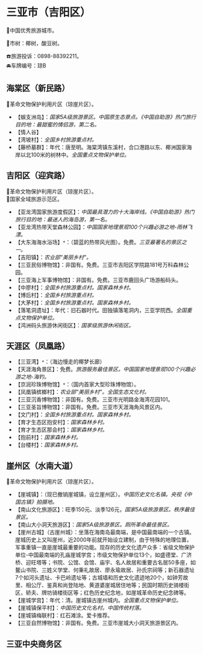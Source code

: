 # 三亚市（吉阳区）  
🏅中国优秀旅游城市。  
  
🌳市树：椰树，酸豆树。  
  
☎️旅游投诉：0898-88392211。  
🚘车牌编号：琼B  

## 海棠区（新民路）  
🚩革命文物保护利用片区（琼崖片区）。  
* 【蜈支洲岛】：*国家5A级旅游景区。中国原生态景点。《中国自助游》热门旅行目的地：最甜蜜的情侣游，第二名。*  
* 【情人谷】  
* 【湾坡村】：*全国乡村旅游重点村。*  
* 【藤桥墓群】：年代：唐至明。海棠湾镇东溪村，合口港路以东、椰洲国家海岸以北100米的树林中。*全国重点文物保护单位。*  

## 吉阳区（迎宾路）  
🚩革命文物保护利用片区（琼崖片区）。  
🚩国家全域旅游示范区。  
  
* 【亚龙湾国家旅游度假区】：*中国最具潜力的十大海岸线。《中国自助游》热门旅行目的地：最迷人的海岛游，第一名。*  
* 【亚龙湾热带天堂森林公园】：*中国国家地理景观100个兴趣必游之地-雨林飞漂。*  
* 【大东海海水浴场】`*`：（碧蓝的热带风光图）。免费。*三亚最著名的景区之一。*  
* 【吉阳镇】：*农业部“美丽乡村”。*  
* 【三亚民俗博物馆】：非国有。免费。三亚市吉阳区学院路181号万科森林公园。  
* 【三亚海上军事博物馆】：非国有。免费。三亚市鹿回头广场游船码头。  
* 【中廖村】：*全国乡村旅游重点村。国家森林乡村。*  
* 【博后村】：*全国乡村旅游重点村。*  
* 【大茅村】：*全国乡村旅游重点村。国家森林乡村。*  
* 【落笔洞遗址】：年代：旧石器时代。田独镇落笔洞内，三亚学院西。*全国重点文物保护单位。*  
* 【鸿洲码头旅游休闲街区】：*国家级旅游休闲街区。*

## 天涯区（凤凰路）  
* 【三亚湾】`*`：（海边慢走的椰梦长廊）  
* 【天涯海角景区】：免费。*旅游服务最佳景区。中国国家地理景观100个兴趣必游之地-海钓。*  
* 【京润珍珠博物馆】`*`：（国内首家大型珍珠博物馆）。  
* 【凤凰镇槟榔村】：*农业部“美丽乡村”。全国生态文化村。*  
* 【三亚沉香博物馆】：非国有。免费。三亚市光明路金海湾花园101。  
* 【三亚圣旨博物馆】：非国有。免费。三亚市天涯海角风景区内。  
* 【文门村】：*全国乡村旅游重点村。国家森林乡村。*  
* 【育才生态区抱安村】：*国家森林乡村。*  
* 【育才生态区那会村】：*国家森林乡村。*  
* 【抱前村】：*国家森林乡村。*  
* 【台楼村】：*国家森林乡村。*  

## 崖州区（水南大道）  
🚩革命文物保护利用片区（琼崖片区）。  
* 【崖城镇】：（现已撤销崖城镇，设立崖州区）。*中国历史文化名镇。央视《中国古镇》拍摄地。*  
* 【南山文化旅游区】：旺季150元、淡季126元，*国家5A级旅游景区。秩序最佳景区。*  
* 【南山大小洞天旅游区】：*国家5A级旅游景区。厕所革命最佳景区。*  
* 【崖州古城】（古崖州城）：坐落在海南岛最南端，是中国最南端的一个古镇。崖城历史上又叫崖州，近2000年前就开始设立建制，由于特殊的地理位置，军事重镇一直是崖城最重要的功能。现存的历史文化遗产众多：省级文物保护单位-中国最南端的孔庙崖城学宫；市级文物保护单位13个，如盛德堂、广济桥、迎旺塔等；书院、公馆、会馆、庙宇、名人故居和重要古名居50多座，如鳌山书院、三姓义学堂、何秉礼故居、廖永瑜故居、孙氏宗祠等；新石器遗址7个如河头遗址、卡巴岭遗址等；古城墙和历史文化遗迹地20个，如钟芳故里、相公厅、鉴真和尚登陆地、黄道婆崖城居住地等；民国时期历史骑楼街区，轿夫、牌坊骑楼街区等；红色历史纪念地，如崖城革命历史纪念碑等。
* 【崖城学宫】：年代：清。崖城镇古崖州城内。*全国重点文物保护单位。*  
* 【崖城镇保平村】：*中国历史文化名村。中国传统村落。*  
* 【崖城镇梅联村】：红石滩涂。爱卡推荐。  
* 【三亚自然博物馆】：非国有。免费。三亚市崖城大小洞天旅游景区内。  

## 三亚中央商务区 
